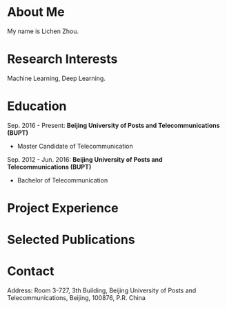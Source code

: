 # About Me
My name is Lichen Zhou.

# Research Interests
Machine Learning, Deep Learning.

# Education
Sep. 2016 - Present: **Beijing University of Posts and Telecommunications (BUPT)**

* Master Candidate of Telecommunication

Sep. 2012 - Jun. 2016: **Beijing University of Posts and Telecommunications (BUPT)**

* Bachelor of Telecommunication

# Project Experience


# Selected Publications


# Contact
Address: Room 3-727, 3th Building, Beijing University of Posts and Telecommunications, Beijing, 100876, P.R. China
